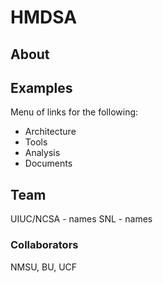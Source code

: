 HMDSA
=====

## About ##

## Examples ##

Menu of links for the following:
* Architecture
* Tools
* Analysis
* Documents

## Team ##
UIUC/NCSA - names
SNL - names

### Collaborators ###
NMSU, BU, UCF
